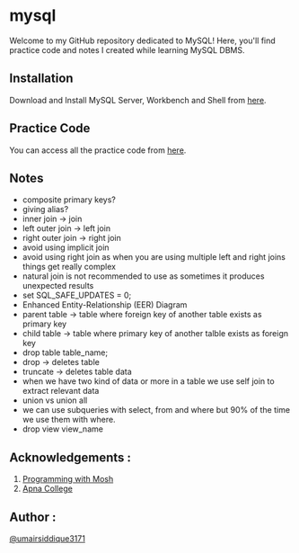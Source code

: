 # mysql
Welcome to my GitHub repository dedicated to MySQL! Here, you'll find practice code and notes I created while learning MySQL DBMS.
## Installation
Download and Install MySQL Server, Workbench and Shell from [here](https://dev.mysql.com/downloads/installer/).

## Practice Code 
You can access all the practice code from [here](https://github.com/umairsiddique3171/mysql/tree/main/mysql%20wb%20practice).

## Notes 
* composite primary keys?
* giving alias?
* inner join -> join
* left outer join -> left join
* right outer join -> right join
* avoid using implicit join 
* avoid using right join as when you are using multiple left and right joins things get really complex
* natural join is not recommended to use as sometimes it produces unexpected results
* set SQL_SAFE_UPDATES = 0;
* Enhanced Entity-Relationship (EER) Diagram
* parent table -> table where foreign key of another table exists as primary key
* child table -> table where primary key of another talble exists as foreign key
* drop table table_name;
* drop -> deletes table
* truncate -> deletes table data
* when we have two kind of data or more in a table we use self join to extract relevant data
* union vs union all
* we can use subqueries with select, from and where but 90% of the time we use them with where.
* drop view view_name

## Acknowledgements : 
1. [Programming with Mosh](https://www.youtube.com/watch?v=7S_tz1z_5bA)
2. [Apna College](https://www.youtube.com/watch?v=hlGoQC332VM)

## Author : 
[@umairsiddique3171](https://github.com/umairsiddique3171)



